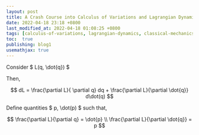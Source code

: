 ```yaml
---
layout: post
title: A Crash Course into Calculus of Variations and Lagrangian Dynamics
date: 2022-04-18 23:18 +0800
last_modified_at: 2022-04-18 01:08:25 +0800
tags: [calculus-of-variations, lagrangian-dynamics, classical-mechanics, mechanics, analytical-mechanics, lagrangians, hamiltonians]
toc:  true
publishing: blog1
usemathjax: true
---
```


Consider $ L(q, \dot{q}) $

Then,

$$
    dL = \frac{\partial L}{ \partial q} dq + \frac{\partial L}{\partial \dot{q}} d\dot(q)
$$

Define quantities $ p, \dot(p) $ such that, 

$$ \frac{\partial L}{\partial q}  = \dot{p} \\
  \frac{\partial L}{\partial \dot{q}} = p
$$

